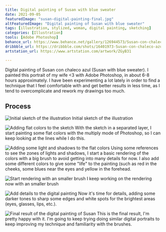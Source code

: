 ```yaml
---
title: Digital painting of Susan with blue sweater
date: 2021-09-05
featuredImage: "susan-digital-painting-final.jpg"
altFeaturedImage: "Digital painting of Susan with blue sweater"
tags: [illustration, stylized, woman, digital painting, sketching]
categories: [Illustration]
tools: [Adobe Photoshop]
behance_url: https://www.behance.net/gallery/126944573/Susan-con-chaleco-azul
dribbble_url: https://dribbble.com/shots/16401973-Susan-con-chaleco-azul-Susan-with-blue-sweater
artstation_url: https://www.artstation.com/artwork/ZGyB31

---
```

Digital painting of Susan con chaleco azul (Susan with blue sweater). I painted this portrait of my wife <3 with Adobe Photoshop, in about 6-8 hours approximately. I have been experimenting a lot lately in order to find a technique that I feel comfortable with and get better results in less time, as I tend to overcomplicate and rework my drawings too much.

## Process

![Initial sketch of the illustration](susan-digital-painting-sketch.jpg)
<span class="caption">Initial sketch of the illustration</span>

![Adding flat colors to the sketch](susan-digital-painting-flat-colors.jpg)
<span class="caption">With the sketch in a separated layer, I start painting some flat colors with the multiply mode of Photoshop, so I can keep looking at the lines while I do this.</span>

![Adding some light and shadows to the flat colors](susan-digital-painting-basic-values.jpg)
<span class="caption">Using some references to see the zones of lights and shadows, I start a basic rendering of the colors with a big brush to avoid getting into many details for now. I also add some different colors to give some "life" to the painting (such as red in the cheeks, some blues near the eyes and yellow in the forehead.</span>

![Start rendering with an smaller brush](susan-digital-painting-4.jpg)
<span class="caption">I keep working on the rendering now with an smaller brush</span>

![Add details to the digital painting](susan-digital-painting-5.jpg)
<span class="caption">Now it's time for details, adding some darker tones to sharp some edges and white spots for the brightest areas (eyes, glasses, lips, etc.).</span>

![Final result of the digital painting of Susan](susan-digital-painting-final.jpg)
<span class="caption">This is the final result, I'm pretty happy with it. I'm going to keep trying doing similar digital portraits to keep improving my technique and familiarity with the brushes.</span>